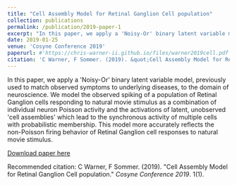 ```yaml
---
title: "Cell Assembly Model for Retinal Ganglion Cell population"
collection: publications
permalink: /publication/2019-paper-1
excerpt: "In this paper, we apply a 'Noisy-Or' binary latent variable model, previously used to match observed symptoms to underlying diseases, to the domain of neuroscience. We model the observed spiking responses of a population of Retinal Ganglion cells as a combination of individual neuron Poisson activity and the activations of latent, unobserved 'cell assemblies' which lead to the synchronous activity of multiple cells with probabilistic membership. This model more accurately reflects the non-Poisson firing behavior of Retinal Ganglion cell population responding to natural movie stimulus."
date: 2019-01-25
venue: 'Cosyne Conference 2019'
paperurl: #'https://chris-warner-ii.github.io/files/warner2019cell.pdf'
citation: 'C Warner, F Sommer. (2019). &quot;Cell Assembly Model for Retinal Ganglion Cell population.&quot; <i>Cosyne Conference 2019</i>. 1(1).'
---
```

In this paper, we apply a 'Noisy-Or' binary latent variable model, previously used to match observed symptoms to underlying diseases, to the domain of neuroscience. We model the observed spiking of a population of Retinal Ganglion cells responding to natural movie stimulus as a combination of individual neuron Poisson activity and the activations of latent, unobserved 'cell assemblies' which lead to the synchronous activity of multiple cells with probabilistic membership. This model more accurately reflects the non-Poisson firing behavior of Retinal Ganglion cell responses to natural movie stimulus.

[Download paper here](https://chris-warner-ii.github.io/files/warner2019cell.pdf)

Recommended citation: C Warner, F Sommer. (2019). &quot;Cell Assembly Model for Retinal Ganglion Cell population.&quot; <i>Cosyne Conference 2019</i>. 1(1).